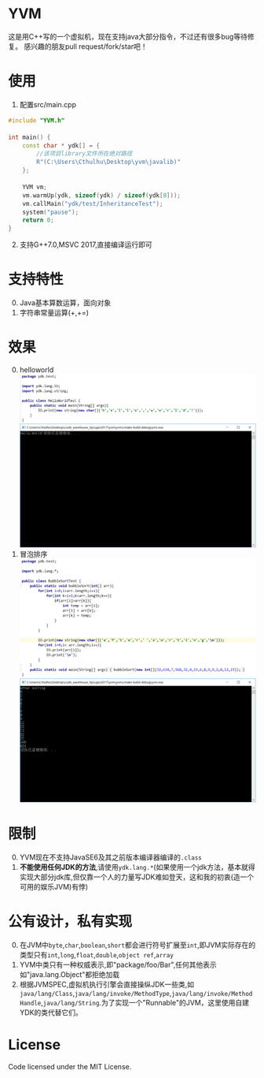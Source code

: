 # YVM
这是用C++写的一个虚拟机，现在支持java大部分指令，不过还有很多bug等待修复。
感兴趣的朋友pull request/fork/star吧！

# 使用

1. 配置src/main.cpp
```cpp
#include "YVM.h"

int main() {
    const char * ydk[] = {
    	//该项目library文件所在绝对路径
        R"(C:\Users\Cthulhu\Desktop\yvm\javalib)"
    };

    YVM vm;
    vm.warmUp(ydk, sizeof(ydk) / sizeof(ydk[0]));
    vm.callMain("ydk/test/InheritanceTest");
    system("pause");
    return 0;
}
```
2. 支持G++7.0,MSVC 2017,直接编译运行即可

# 支持特性
0. Java基本算数运算，面向对象
1. 字符串常量运算(+,+=)

# 效果
0. helloworld
![](./public/hw.png)
![](./public/helloworld.png)
1. 冒泡排序
![](./public/bubbletest.png)
![](./public/bbb.png)


# 限制
0. YVM现在不支持JavaSE6及其之前版本编译器编译的`.class`
1. **不能使用任何JDK的方法**,请使用`ydk.lang.*`(如果使用一个jdk方法，基本就得实现大部分jdk库,但仅靠一个人的力量写JDK难如登天，这和我的初衷(造一个可用的娱乐JVM)有悖)

# 公有设计，私有实现
0. 在JVM中`byte`,`char`,`boolean`,`short`都会进行符号扩展至`int`,即JVM实际存在的类型只有`int`,`long`,`float`,`double`,`object ref`,`array`
1. YVM中类只有一种权威表示,即"package/foo/Bar",任何其他表示如"java.lang.Object"都拒绝加载
2. 根据JVMSPEC,虚拟机执行引擎会直接操纵JDK一些类,如`java/lang/Class`,`java/lang/invoke/MethodType`,`java/lang/invoke/MethodHandle`,`java/lang/String`.为了实现一个"Runnable"的JVM，这里使用自建YDK的类代替它们。


# License
Code licensed under the MIT License.